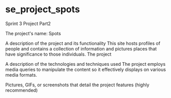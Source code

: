 # se_project_spots

Sprint 3 Project Part2

The project's name:
Spots

A description of the project and its functionality
This site hosts profiles of people and contains a collection of information and pictures places that have significance to those individuals.
The project

A description of the technologies and techniques used
The project employs media queries to manipulate the content so it effectively displays on various media formats.

Pictures, GIFs, or screenshots that detail the project features (highly
recommended)

